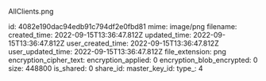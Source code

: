 AllClients.png

id: 4082e190dac94edb91c794df2e0fbd81
mime: image/png
filename: 
created_time: 2022-09-15T13:36:47.812Z
updated_time: 2022-09-15T13:36:47.812Z
user_created_time: 2022-09-15T13:36:47.812Z
user_updated_time: 2022-09-15T13:36:47.812Z
file_extension: png
encryption_cipher_text: 
encryption_applied: 0
encryption_blob_encrypted: 0
size: 448800
is_shared: 0
share_id: 
master_key_id: 
type_: 4